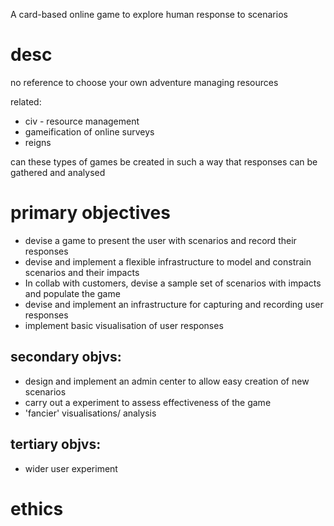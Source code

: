 A card-based online game to explore human response to scenarios

# desc

no reference to choose your own adventure
managing resources

related:

- civ - resource management
- gameification of online surveys
- reigns

can these types of games be created in such a way that responses can be gathered and analysed

# primary objectives

- devise a game to present the user with scenarios and record their responses
- devise and implement a flexible infrastructure to model and constrain scenarios and their impacts
- In collab with customers, devise a sample set of scenarios with impacts and populate the game
- devise and implement an infrastructure for capturing and recording user responses
- implement basic visualisation of user responses

## secondary objvs:

- design and implement an admin center to allow easy creation of new scenarios
- carry out a experiment to assess effectiveness of the game
- 'fancier' visualisations/ analysis

## tertiary objvs:

- wider user experiment

# ethics
